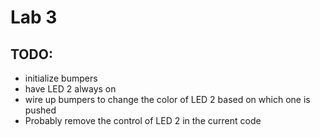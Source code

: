 # Lab 3
## TODO: 
- initialize bumpers 
- have LED 2 always on 
- wire up bumpers to change the color of LED 2 based on which one is pushed 
- Probably remove the control of LED 2 in the current code 